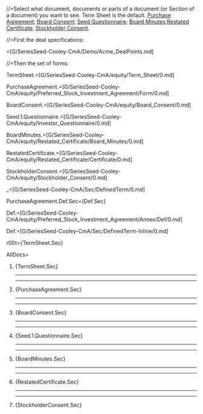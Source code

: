 
//=Select what document, documents or parts of a document (or Section of a document) you want to see. Term Sheet is the default. <a href="index.php?action=doc&file=G/SeriesSeed-Cooley-CmA/Demo/Acme_Equity_ClosingBinder.md&key=PurchaseAgreement.Sec">Purchase Agreement</a>; <a href="index.php?action=doc&file=G/SeriesSeed-Cooley-CmA/Demo/Acme_Equity_ClosingBinder.md&key=BoardConsent.Sec">Board Consent</a>; <a href="index.php?action=doc&file=G/SeriesSeed-Cooley-CmA/Demo/Acme_Equity_ClosingBinder.md&key=Seed.1.Questionnaire.Sec">Seed Questionnaire</a>; <a href="index.php?action=doc&file=G/SeriesSeed-Cooley-CmA/Demo/Acme_Equity_ClosingBinder.md&key=BoardMinutes.Sec">Board Minutes</a>;<a href="index.php?action=doc&file=G/SeriesSeed-Cooley-CmA/Demo/Acme_Equity_ClosingBinder.md&key=RestatedCertificate.Sec">Restated Certificate</a>; <a href="index.php?action=doc&file=G/SeriesSeed-Cooley-CmA/Demo/Acme_Equity_ClosingBinder.md&key=StockholderConsent.Sec">Stockholder Consent</a>.

//=First the deal specifications:
 
=[G/SeriesSeed-Cooley-CmA/Demo/Acme_DealPoints.md]

//=Then the set of forms:

TermSheet.=[G/SeriesSeed-Cooley-CmA/equity/Term_Sheet/0.md]

PurchaseAgreement.=[G/SeriesSeed-Cooley-CmA/equity/Preferred_Stock_Investment_Agreement/Form/0.md]

BoardConsent.=[G/SeriesSeed-Cooley-CmA/equity/Board_Consent/0.md]

Seed.1.Questionnaire.=[G/SeriesSeed-Cooley-CmA/equity/Investor_Questionnaire/0.md]

BoardMinutes.=[G/SeriesSeed-Cooley-CmA/equity/Restated_Certificate/Board_Minutes/0.md]

RestatedCertificate.=[G/SeriesSeed-Cooley-CmA/equity/Restated_Certificate/Certificate/0.md]

StockholderConsent.=[G/SeriesSeed-Cooley-CmA/equity/Stockholder_Consent/0.md]

_=[G/SeriesSeed-Cooley-CmA/Sec/DefinedTerm/0.md]

PurchaseAgreement.Def.Sec={Def.Sec}

Def.=[G/SeriesSeed-Cooley-CmA/equity/Preferred_Stock_Investment_Agreement/Annex/Def/0.md]

Def.=[G/SeriesSeed-Cooley-CmA/Sec/DefinedTerm-Inline/0.md]  


r00t={TermSheet.Sec}  

AllDocs=<ol><li>{TermSheet.Sec}<hr><hr><li>{PurchaseAgreement.Sec}<hr><hr><li>{BoardConsent.Sec}<hr><hr><li>{Seed.1.Questionnaire.Sec}<hr><hr><li>{BoardMinutes.Sec}<hr><hr><li>{RestatedCertificate.Sec}<hr><hr><li>{StockholderConsent.Sec}</ol>
